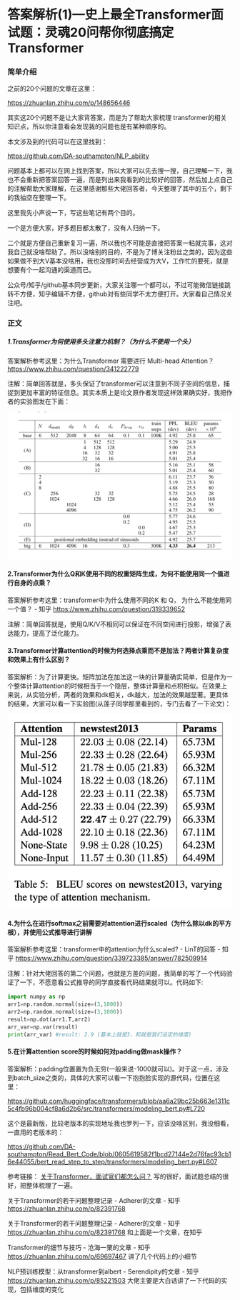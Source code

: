 # 答案解析(1)—史上最全Transformer面试题：灵魂20问帮你彻底搞定Transformer

### 简单介绍

之前的20个问题的文章在这里：

https://zhuanlan.zhihu.com/p/148656446

其实这20个问题不是让大家背答案，而是为了帮助大家梳理 transformer的相关知识点，所以你注意看会发现我的问题也是有某种顺序的。

本文涉及到的代码可以在这里找到：

https://github.com/DA-southampton/NLP_ability

问题基本上都可以在网上找到答案，所以大家可以先去搜一搜，自己理解一下，我也不会重新把答案回答一遍，而是列出来我看到的比较好的回答，然后加上点自己的注解帮助大家理解，在这里感谢那些大佬回答者，今天整理了其中的五个，剩下的我抽空在整理一下。

这里我先小声说一下，写这些笔记有两个目的。

一个是方便大家，好多题目都太散了，没有人归纳一下。

二个就是方便自己重新复习一遍，所以我也不可能是直接把答案一粘就完事，这对我自己就没啥帮助了。所以没啥别的目的，不是为了博关注粉丝之类的，因为这些如果做不到大V基本没啥用，我也没那时间去经营成为大V，工作忙的要死，就是想要有个一起沟通的渠道而已。

公众号/知乎/github基本同步更新，大家关注哪一个都可以，不过可能微信链接跳转不方便，知乎编辑不方便，github对有些同学不太方便打开。大家看自己情况关注吧。

### 正文
##### 1.Transformer为何使用多头注意力机制？（为什么不使用一个头）

答案解析参考这里：为什么Transformer 需要进行 Multi-head Attention？
https://www.zhihu.com/question/341222779

注解：简单回答就是，多头保证了transformer可以注意到不同子空间的信息，捕捉到更加丰富的特征信息。其实本质上是论文原作者发现这样效果确实好，我把作者的实验图发在下面：

![attention_head](./images/attention_heads.png)

#### 2.Transformer为什么Q和K使用不同的权重矩阵生成，为何不能使用同一个值进行自身的点乘？

答案解析参考这里：transformer中为什么使用不同的K 和 Q， 为什么不能使用同一个值？ - 知乎
https://www.zhihu.com/question/319339652

注解：简单回答就是，使用Q/K/V不相同可以保证在不同空间进行投影，增强了表达能力，提高了泛化能力。

#### 3.Transformer计算attention的时候为何选择点乘而不是加法？两者计算复杂度和效果上有什么区别？

答案解析：为了计算更快。矩阵加法在加法这一块的计算量确实简单，但是作为一个整体计算attention的时候相当于一个隐层，整体计算量和点积相似。在效果上来说，从实验分析，两者的效果和dk相关，dk越大，加法的效果越显著。更具体的结果，大家可以看一下实验图(从莲子同学那里看到的，专门去看了一下论文)：

![attention_methods](./images/attention_methods.png)

#### 4.为什么在进行softmax之前需要对attention进行scaled（为什么除以dk的平方根），并使用公式推导进行讲解
答案解析参考这里：transformer中的attention为什么scaled? - LinT的回答 - 知乎
https://www.zhihu.com/question/339723385/answer/782509914

注解：针对大佬回答的第二个问题，也就是方差的问题，我简单的写了一个代码验证了一下，不愿意看公式推导的同学直接看代码结果就可以。代码如下:

```python 
import numpy as np 
arr1=np.random.normal(size=(3,1000))
arr2=np.random.normal(size=(3,1000))
result=np.dot(arr1.T,arr2)
arr_var=np.var(result)
print(arr_var) #result: 2.9 (基本上就是3，和就是我们设定的维度)
```


#### 5.在计算attention score的时候如何对padding做mask操作？

答案解析：padding位置置为负无穷(一般来说-1000就可以)。对于这一点，涉及到batch_size之类的，具体的大家可以看一下抱抱脸实现的源代码，位置在这里：

https://github.com/huggingface/transformers/blob/aa6a29bc25b663e1311c5c4fb96b004cf8a6d2b6/src/transformers/modeling_bert.py#L720

这个是最新版，比较老版本的实现地址我也罗列一下，应该没啥区别，我没细看，一直用的老版本的：

https://github.com/DA-southampton/Read_Bert_Code/blob/0605619582f1bcd27144e2d76fac93cb16e44055/bert_read_step_to_step/transformers/modeling_bert.py#L607





参考链接：
[关于Transformer，面试官们都怎么问？](https://blog.csdn.net/fengdu78/article/details/104629336)
写的很好，面试题总结的很好，把整体梳理了一遍。

关于Transformer的若干问题整理记录 - Adherer的文章 - 知乎
https://zhuanlan.zhihu.com/p/82391768

关于Transformer的若干问题整理记录 - Adherer的文章 - 知乎
https://zhuanlan.zhihu.com/p/82391768 和上面是一个文章，在知乎

Transformer的细节与技巧 - 沧海一栗的文章 - 知乎
https://zhuanlan.zhihu.com/p/69697467
讲了几个代码上的小细节

NLP预训练模型：从transformer到albert - Serendipity的文章 - 知乎
https://zhuanlan.zhihu.com/p/85221503
大佬主要是大白话讲了一下代码的实现，包括维度的变化